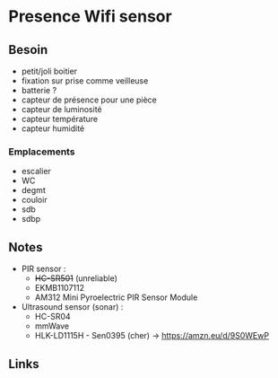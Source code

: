 # Presence Wifi sensor

## Besoin

- petit/joli boitier
- fixation sur prise comme veilleuse 
- batterie ?
- capteur de présence pour une pièce
- capteur de luminosité 
- capteur température 
- capteur humidité 

### Emplacements

- escalier
- WC
- degmt
- couloir
- sdb
- sdbp

## Notes

- PIR sensor :
  - ~~HC-SR501~~ (unreliable)
  - EKMB1107112
  - AM312 Mini Pyroelectric PIR Sensor Module
- Ultrasound sensor (sonar) :
  - HC-SR04
  - mmWave
  - HLK-LD1115H - Sen0395 (cher) -> https://amzn.eu/d/9S0WEwP

## Links
